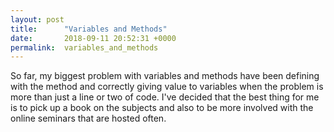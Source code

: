 ```yaml
---
layout: post
title:      "Variables and Methods"
date:       2018-09-11 20:52:31 +0000
permalink:  variables_and_methods
---
```



So far, my biggest problem with variables and methods have been defining with the method and correctly giving value to variables when the problem is more than just a line or two of code. I've decided that the best thing for me is to pick up a book on the subjects and also to be more involved with the online seminars that are hosted often. 
